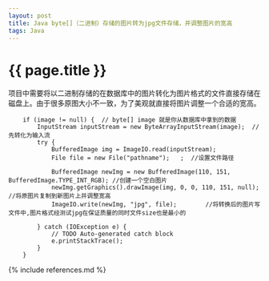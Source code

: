 ```yaml
---
layout: post
title: Java byte[]（二进制）存储的图片转为jpg文件存储，并调整图片的宽高
tags: Java
---
```


{{ page.title }}
================

项目中需要将以二进制存储的在数据库中的图片转化为图片格式的文件直接存储在磁盘上。由于很多原图大小不一致，为了美观就直接将图片调整一个合适的宽高。

	    if (image != null) {  // byte[] image 就是你从数据库中拿到的数据
            InputStream inputStream = new ByteArrayInputStream(image);  //先转化为输入流
            try {
                BufferedImage img = ImageIO.read(inputStream);
                File file = new File("pathname");   ;  //设置文件路径
                
                BufferedImage newImg = new BufferedImage(110, 151, BufferedImage.TYPE_INT_RGB); //创建一个空白图片
                newImg.getGraphics().drawImage(img, 0, 0, 110, 151, null); //将原图片复制到新图片上并调整宽高
                ImageIO.write(newImg, "jpg", file);        //将转换后的图片写文件中,图片格式经测试jpg在保证质量的同时文件size也是最小的
                
            } catch (IOException e) {
                // TODO Auto-generated catch block
                e.printStackTrace();
            }
        }  
		
{% include references.md %}